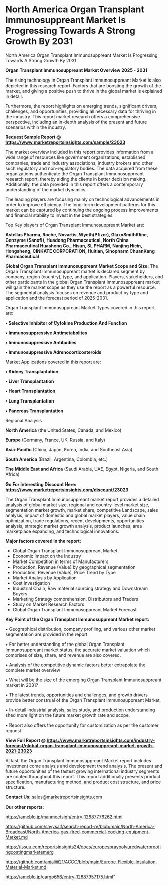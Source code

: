 # North America Organ Transplant Immunosuppreant Market Is Progressing Towards A Strong Growth By 2031
 North America Organ Transplant Immunosuppreant Market Is Progressing Towards A Strong Growth By 2031

<Strong> Organ Transplant Immunosuppreant Market Overview 2025 - 2031</strong>

The rising technology in Organ Transplant Immunosuppreant Market is also depicted in this research report. Factors that are boosting the growth of the market, and giving a positive push to thrive in the global market is explained in detail.

Furthermore, the report highlights on emerging trends, significant drivers, challenges, and opportunities, providing all necessary data for thriving in the industry. This report market research offers a comprehensive perspective, including an in-depth analysis of the present and future scenarios within the industry.

<strong>Request Sample Report @ <a href=https://www.marketreportsinsights.com/sample/23023>https://www.marketreportsinsights.com/sample/23023</a></strong>

The market overview included in this report provides information from a wide range of resources like government organizations, established companies, trade and industry associations, industry brokers and other such regulatory and non-regulatory bodies. The data acquired from these organizations authenticate the Organ Transplant Immunosuppreant research report, thereby aiding the clients in better decision making. Additionally, the data provided in this report offers a contemporary understanding of the market dynamics.

The leading players are focusing mainly on technological advancements in order to improve efficiency. The long-term development patterns for this market can be captured by continuing the ongoing process improvements and financial stability to invest in the best strategies.

Top Key players of Organ Transplant Immunosuppreant Market are:

<strong>Astellas Pharma, Roche, Novartis, Wyeth(Pfizer), GlaxoSmithKline, Genzyme (Sanofi), Huadong Pharmaceutical, North China Pharmaceutical Huasheng Co., Hisun, SL PHARM, Nanjing Hicin, Hongsheng, CINKATE CORPORATION, Huitian, Sinopharm ChuanKang Pharmaceutical</strong>

<strong><b>Global Organ Transplant Immunosuppreant Market Scope and Size:</b></strong>
The Organ Transplant Immunosuppreant market is declared segment by company, region (country), type, and application. Players, stakeholders, and other participants in the global Organ Transplant Immunosuppreant market will gain the market scope as they use the report as a powerful resource. The segmental analysis focuses on revenue and product by type and application and the forecast period of 2025-2031.

Organ Transplant Immunosuppreant Market Types covered in this report are:

<strong>• Selective Inhibitor of Cytokine Production And Function

• Immunosuppressive Antimetabolites

• Immunosuppressive Antibodies

• Immunosuppressive Adrenocorticosteroids</strong>

Market Applications covered in this report are:

<strong>• Kidney Transplantation

• Liver Transplantation

• Heart Transplantation

• Lung Transplantation

• Pancreas Transplantation</strong> 

Regional Analysis

<strong>North America</strong> (the United States, Canada, and Mexico)

<strong>Europe</strong> (Germany, France, UK, Russia, and Italy)

<strong>Asia-Pacific</strong> (China, Japan, Korea, India, and Southeast Asia)

<strong>South America</strong> (Brazil, Argentina, Colombia, etc.)

<strong>The Middle East and Africa</strong> (Saudi Arabia, UAE, Egypt, Nigeria, and South Africa)

<strong>Go For Interesting Discount Here: <a href=https://www.marketreportsinsights.com/discount/23023>https://www.marketreportsinsights.com/discount/23023</a></strong>

The Organ Transplant Immunosuppreant market report provides a detailed analysis of global market size, regional and country-level market size, segmentation market growth, market share, competitive Landscape, sales analysis, impact of domestic and global market players, value chain optimization, trade regulations, recent developments, opportunities analysis, strategic market growth analysis, product launches, area marketplace expanding, and technological innovations.

<strong><b>Major factors covered in the report:</b></strong>
<ul>
  <li>Global Organ Transplant Immunosuppreant Market </li>
  <li>Economic Impact on the Industry</li>
  <li>Market Competition in terms of Manufacturers</li>
  <li>Production, Revenue (Value) by geographical segmentation</li>
  <li>Production, Revenue (Value), Price Trend by Type</li>
  <li>Market Analysis by Application</li>
  <li>Cost Investigation</li>
  <li>Industrial Chain, Raw material sourcing strategy and Downstream Buyers</li>
  <li>Marketing Strategy comprehension, Distributors and Traders</li>
  <li>Study on Market Research Factors</li>
  <li>Global Organ Transplant Immunosuppreant Market Forecast</li>
</ul>

<strong><b>Key Point of the Organ Transplant Immunosuppreant Market report:</b></strong>

• Geographical distribution, company profiling, and various other market segmentation are provided in the report.

• For better understanding of the global Organ Transplant Immunosuppreant market status, the accurate market valuation which comprises of size, share, and revenue are also covered.

• Analysis of the competitive dynamic factors better extrapolate the complete market overview

• What will be the size of the emerging Organ Transplant Immunosuppreant market in 2031?

• The latest trends, opportunities and challenges, and growth drivers provide better construal of the Organ Transplant Immunosuppreant Market.

• In-detail industrial analysis, sales study, and production understanding shed more light on the future market growth rate and scope.

• Report also offers the opportunity for customization as per the customer request.

<strong><b>View Full Report @ <a href=https://www.marketreportsinsights.com/industry-forecast/global-organ-transplant-immunosuppreant-market-growth-2021-23023>https://www.marketreportsinsights.com/industry-forecast/global-organ-transplant-immunosuppreant-market-growth-2021-23023</a></b></strong>


At last, the Organ Transplant Immunosuppreant Market report includes investment come analysis and development trend analysis. The present and future opportunities of the fastest growing international industry segments are coated throughout this report. This report additionally presents product specification, manufacturing method, and product cost structure, and price structure.

<strong>Contact Us:</strong>
sales@marketreportsinsights.com

<strong>Our other reports:</strong>

<a href=https://ameblo.jp/manmeetsigh/entry-12887776262.html>https://ameblo.jp/manmeetsigh/entry-12887776262.html</a>

<a href=https://github.com/sayysaif/search-report-re/blob/main/North-America-Broadcast/North-America-gas-fired-commercial-cooking-equipment-Market.md>https://github.com/sayysaif/search-report-re/blob/main/North-America-Broadcast/North-America-gas-fired-commercial-cooking-equipment-Market.md</a>

<a href=https://issuu.com/reportsinsights24/docs/europespraypolyuredwaterproofingcoatingmarketemerg>https://issuu.com/reportsinsights24/docs/europespraypolyuredwaterproofingcoatingmarketemerg</a>

<a href=https://github.com/anjaliiii21/ACCC/blob/main/Europe-Flexible-Insulation-Material-Market.md>https://github.com/anjaliiii21/ACCC/blob/main/Europe-Flexible-Insulation-Material-Market.md</a>

<a href=https://ameblo.jp/cargo656/entry-12887957175.html>https://ameblo.jp/cargo656/entry-12887957175.html</a>"
